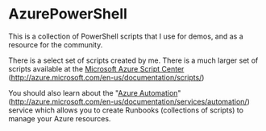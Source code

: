 # AzurePowerShell

This is a collection of PowerShell scripts that I use for demos, and as a resource for the community. 

There is a select set of scripts created by me.  There is a much larger set of scripts available at the [Microsoft Azure Script Center](http://azure.microsoft.com/en-us/documentation/scripts/) (http://azure.microsoft.com/en-us/documentation/scripts/)

You should also learn about the "[Azure Automation](http://azure.microsoft.com/en-us/documentation/services/automation/)" (http://azure.microsoft.com/en-us/documentation/services/automation/) service which allows you to create Runbooks (collections of scripts) to manage your Azure resources.  
